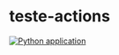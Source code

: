 # teste-actions
[![Python application](https://github.com/lucasbral/teste-actions/actions/workflows/python-app.yml/badge.svg)](https://github.com/lucasbral/teste-actions/actions/workflows/python-app.yml)
